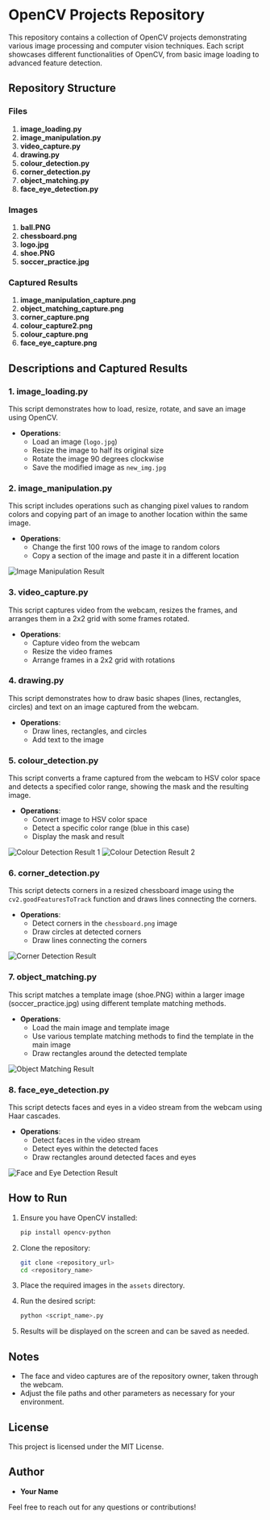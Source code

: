 # OpenCV Projects Repository

This repository contains a collection of OpenCV projects demonstrating various image processing and computer vision techniques. Each script showcases different functionalities of OpenCV, from basic image loading to advanced feature detection.

## Repository Structure

### Files

1. **image_loading.py**
2. **image_manipulation.py**
3. **video_capture.py**
4. **drawing.py**
5. **colour_detection.py**
6. **corner_detection.py**
7. **object_matching.py**
8. **face_eye_detection.py**

### Images

1. **ball.PNG**
2. **chessboard.png**
3. **logo.jpg**
4. **shoe.PNG**
5. **soccer_practice.jpg**

### Captured Results

1. **image_manipulation_capture.png**
2. **object_matching_capture.png**
3. **corner_capture.png**
4. **colour_capture2.png**
5. **colour_capture.png**
6. **face_eye_capture.png**

## Descriptions and Captured Results

### 1. image_loading.py
This script demonstrates how to load, resize, rotate, and save an image using OpenCV.

- **Operations**: 
  - Load an image (`logo.jpg`)
  - Resize the image to half its original size
  - Rotate the image 90 degrees clockwise
  - Save the modified image as `new_img.jpg`

### 2. image_manipulation.py
This script includes operations such as changing pixel values to random colors and copying part of an image to another location within the same image.

- **Operations**:
  - Change the first 100 rows of the image to random colors
  - Copy a section of the image and paste it in a different location

![Image Manipulation Result](image_manipulation_capture.png)

### 3. video_capture.py
This script captures video from the webcam, resizes the frames, and arranges them in a 2x2 grid with some frames rotated.

- **Operations**:
  - Capture video from the webcam
  - Resize the video frames
  - Arrange frames in a 2x2 grid with rotations

### 4. drawing.py
This script demonstrates how to draw basic shapes (lines, rectangles, circles) and text on an image captured from the webcam.

- **Operations**:
  - Draw lines, rectangles, and circles
  - Add text to the image

### 5. colour_detection.py
This script converts a frame captured from the webcam to HSV color space and detects a specified color range, showing the mask and the resulting image.

- **Operations**:
  - Convert image to HSV color space
  - Detect a specific color range (blue in this case)
  - Display the mask and result

![Colour Detection Result 1](colour_capture.png)
![Colour Detection Result 2](colour_capture2.png)

### 6. corner_detection.py
This script detects corners in a resized chessboard image using the `cv2.goodFeaturesToTrack` function and draws lines connecting the corners.

- **Operations**:
  - Detect corners in the `chessboard.png` image
  - Draw circles at detected corners
  - Draw lines connecting the corners

![Corner Detection Result](corner_capture.png)

### 7. object_matching.py
This script matches a template image (shoe.PNG) within a larger image (soccer_practice.jpg) using different template matching methods.

- **Operations**:
  - Load the main image and template image
  - Use various template matching methods to find the template in the main image
  - Draw rectangles around the detected template

![Object Matching Result](object_matching_capture.png)

### 8. face_eye_detection.py
This script detects faces and eyes in a video stream from the webcam using Haar cascades.

- **Operations**:
  - Detect faces in the video stream
  - Detect eyes within the detected faces
  - Draw rectangles around detected faces and eyes

![Face and Eye Detection Result](face_eye_capture.png)

## How to Run

1. Ensure you have OpenCV installed:
    ```sh
    pip install opencv-python
    ```

2. Clone the repository:
    ```sh
    git clone <repository_url>
    cd <repository_name>
    ```

3. Place the required images in the `assets` directory.

4. Run the desired script:
    ```sh
    python <script_name>.py
    ```

5. Results will be displayed on the screen and can be saved as needed.

## Notes

- The face and video captures are of the repository owner, taken through the webcam.
- Adjust the file paths and other parameters as necessary for your environment.

## License

This project is licensed under the MIT License.

## Author

- **Your Name**

Feel free to reach out for any questions or contributions!

